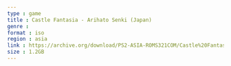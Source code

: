 ```yaml
---
type : game
title : Castle Fantasia - Arihato Senki (Japan)
genre : 
format : iso
region : asia
link : https://archive.org/download/PS2-ASIA-ROMS321COM/Castle%20Fantasia%20-%20Arihato%20Senki%20%28Japan%29.7z
size : 1.2GB
---
```

